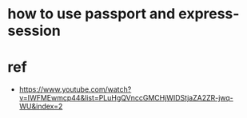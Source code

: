 # how to use passport and express-session

# ref

- https://www.youtube.com/watch?v=IWFMEwmcp44&list=PLuHgQVnccGMCHjWIDStjaZA2ZR-jwq-WU&index=2
